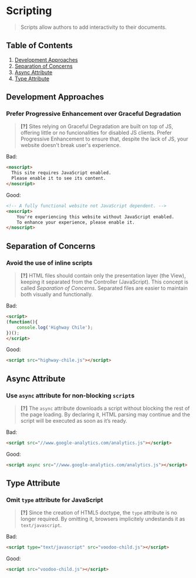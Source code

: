 # Scripting

> Scripts allow authors to add interactivity to their documents.

## Table of Contents

1. [Development Approaches](#development-approaches)
2. [Separation of Concerns](#separation-of-concerns)
3. [Async Attribute](#async-attribute)
4. [Type Attribute](#type-attribute)

## Development Approaches

### Prefer Progressive Enhancement over Graceful Degradation

> **[?]** Sites relying on Graceful Degradation are built on top of JS, offering little or no funcionalities for disabled JS clients. Prefer Progressive Enhancement to ensure that, despite the lack of JS, your website doesn't break user's experience.

Bad:

```html
<noscript>
  This site requires JavaScript enabled.
  Please enable it to see its content.
</noscript>
```

Good:

```html
<!-- A fully functional website not JavaScript dependent. -->
<noscript>
    You're experiencing this website without JavaScript enabled.
    To enhance your experience, please enable it.
</noscript>
```

## Separation of Concerns

### Avoid the use of inline scripts

> **[?]** HTML files should contain only the presentation layer (the View), keeping it separated from the Controller (JavaScript). This concept is called *Separation of Concerns*. Separated files are easier to maintain both visually and functionally.

Bad:

``` html
<script>
(function(){
    console.log('Highway Chile');
})();
</script>
```

Good:

```html
<script src="highway-chile.js"></script>
```

## Async Attribute

### Use `async` attribute for non-blocking `script`s

> **[?]** The `async` attribute downloads a script without blocking the rest of the page loading. By declaring it, HTML parsing may continue and the script will be executed as soon as it’s ready.

Bad:

```html
<script src="//www.google-analytics.com/analytics.js"></script>
```

Good:

```html
<script async src="//www.google-analytics.com/analytics.js"></script>
 ```

## Type Attribute

### Omit `type` attribute for JavaScript

> **[?]** Since the creation of HTML5 doctype, the `type` attribute is no longer required. By omitting it, browsers implicitely undestands it as `text/javascript`.

Bad:

```html
<script type="text/javascript" src="voodoo-child.js"></script>
```

Good:

```html
<script src="voodoo-child.js"></script>
```
